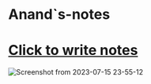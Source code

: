 # Anand`s-notes
# [Click to write notes](https://anandfitdev.github.io/Anand-s-notes/)
![Screenshot from 2023-07-15 23-55-12](https://github.com/anandFitdev/Anand-s-notes/assets/90892063/f1052f88-366e-4f2f-bedb-0d4a4c114477)
